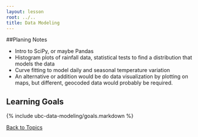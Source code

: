 ```yaml
---
layout: lesson
root: ../..
title: Data Modeling
---
```


##Planing Notes
<ul>
  <li>Intro to SciPy, or maybe Pandas</li>
  <li>Histogram plots of rainfall data, statistical tests to find a distribution that models the data</li>
  <li>Curve fitting to model daily and seasonal temperature variation</li>
  <li>An alternative or addition would be do data visualization by plotting on maps, but different, geocoded data would probably be required.</li>
</ul>


## Learning Goals
{% include ubc-data-modeling/goals.markdown %}

[Back to Topics](../../index.html#topics)
